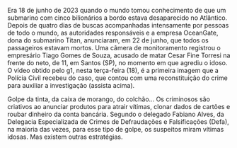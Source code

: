 Era 18 de junho de 2023 quando o mundo tomou conhecimento de que um submarino com cinco bilionários a bordo estava desaparecido no Atlântico.
Depois de quatro dias de buscas acompanhadas intensamente por pessoas de todo o mundo, as autoridades responsáveis e a empresa OceanGate, dona do submarino Titan, anunciaram, em 22 de junho, que todos os passageiros estavam mortos.
Uma câmera de monitoramento registrou o empresário Tiago Gomes de Souza, acusado de matar Cesar Fine Torresi na frente do neto, de 11, em Santos (SP), no momento em que agrediu o idoso. O vídeo obtido pelo g1, nesta terça-feira (18), é a primeira imagem que a Polícia Civil recebeu do caso, que contou com uma reconstituição do crime para auxiliar a investigação (assista acima).

 Golpe da tinta, da caixa de morango, do colchão... Os criminosos são criativos ao anunciar produtos para atrair vítimas, clonar dados de cartões e roubar dinheiro da conta bancária. Segundo o delegado Fabiano Alves, da Delegacia Especializada de Crimes de Defraudações e Falsificações (Defa), na maioria das vezes, para esse tipo de golpe, os suspeitos miram vítimas idosas. Mas existem outras estratégias.
